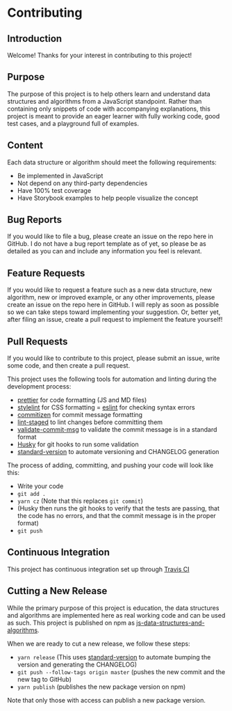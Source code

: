 # Contributing

## Introduction

Welcome! Thanks for your interest in contributing to this project!

## Purpose

The purpose of this project is to help others learn and understand data
structures and algorithms from a JavaScript standpoint. Rather than
containing only snippets of code with accompanying explanations, this
project is meant to provide an eager learner with fully working code,
good test cases, and a playground full of examples.

## Content

Each data structure or algorithm should meet the following requirements:

- Be implemented in JavaScript
- Not depend on any third-party dependencies
- Have 100% test coverage
- Have Storybook examples to help people visualize the concept

## Bug Reports

If you would like to file a bug, please create an issue on the repo
here in GitHub. I do not have a bug report template as of yet, so
please be as detailed as you can and include any information you
feel is relevant.

## Feature Requests

If you would like to request a feature such as a new data structure,
new algorithm, new or improved example, or any other improvements,
please create an issue on the repo here in GitHub. I will reply as
soon as possible so we can take steps toward implementing your
suggestion. Or, better yet, after filing an issue, create a pull
request to implement the feature yourself!

## Pull Requests

If you would like to contribute to this project, please submit an
issue, write some code, and then create a pull request.

This project uses the following tools for automation and linting during the development process:

- [prettier](https://prettier.io/) for code formatting (JS and MD files)
- [stylelint](https://stylelint.io/) for CSS formatting
  = [eslint](https://eslint.org/) for checking syntax errors
- [commitizen](https://github.com/commitizen/cz-cli) for commit message formatting
- [lint-staged](https://www.npmjs.com/package/lint-staged) to lint changes before committing them
- [validate-commit-msg](https://www.npmjs.com/package/validate-commit-msg)
  to validate the commit message is in a standard format
- [Husky](https://github.com/typicode/husky) for git hooks to run some validation
- [standard-version](https://github.com/conventional-changelog/standard-version)
  to automate versioning and CHANGELOG generation

The process of adding, committing, and pushing your code will look like this:

- Write your code
- `git add .`
- `yarn cz` (Note that this replaces `git commit`)
- (Husky then runs the git hooks to verify that the tests are passing, that
  the code has no errors, and that the commit message is in the proper format)
- `git push`

## Continuous Integration

This project has continuous integration set up through [Travis CI](https://travis-ci.com/)

## Cutting a New Release

While the primary purpose of this project is education, the data structures
and algorithms are implemented here as real working code and can be used as
such. This project is published on npm as [js-data-structures-and-algorithms](https://www.npmjs.com/package/js-data-structures-and-algorithms).

When we are ready to cut a new release, we follow these steps:

- `yarn release` (This uses [standard-version](https://github.com/conventional-changelog/standard-version)
  to automate bumping the version and generating the CHANGELOG)
- `git push --follow-tags origin master` (pushes the new commit and the new tag to GitHub)
- `yarn publish` (publishes the new package version on npm)

Note that only those with access can publish a new package version.
